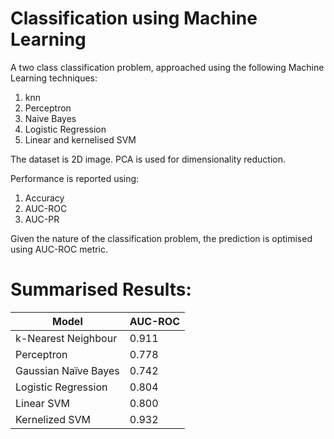 # Classification using Machine Learning
A two class classification problem, approached using the following Machine Learning techniques:
1. knn
2. Perceptron
3. Naive Bayes
4. Logistic Regression
5. Linear and kernelised SVM

The dataset is 2D image. PCA is used for dimensionality reduction. 

Performance is reported using:
1. Accuracy
2. AUC-ROC
3. AUC-PR

Given the nature of the classification problem, the prediction is optimised using AUC-ROC metric. 

# Summarised Results:

| Model  | AUC-ROC |
| ------------- | ------------- | 
| k-Nearest Neighbour		  | 0.911	 | 
| Perceptron		| 0.778	 |
| Gaussian Naïve Bayes		| 0.742	  |
| Logistic Regression		| 0.804	 |
| Linear SVM		| 0.800	 |
| Kernelized SVM		| 0.932		 |


